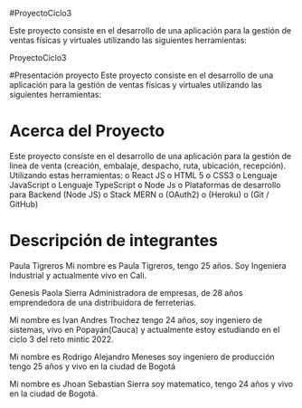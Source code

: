 #ProyectoCiclo3



Este proyecto consiste en el desarrollo de una aplicación para la gestión de ventas físicas y virtuales utilizando las siguientes herramientas: 

ProyectoCiclo3

#Presentación proyecto 
Este proyecto consiste en el desarrollo de una aplicación para la gestión de ventas físicas y virtuales utilizando las siguientes herramientas: 

# Acerca del Proyecto

Este proyecto consiste en el desarrollo de una aplicación para la gestión de linea de venta (creación, embalaje, despacho, ruta, ubicación, recepción). Utilizando estas herramientas:
o	React JS
o	HTML 5 
o	CSS3 
o	Lenguaje JavaScript
o	Lenguaje TypeScript 
o	Node Js
o	Plataformas de desarrollo para Backend (Node JS)
o	Stack MERN
o	(OAuth2)
o	(Heroku)
o	(Git / GitHub)

# Descripción de integrantes

Paula Tigreros 
Mi nombre es Paula Tigreros, tengo 25 años. Soy Ingeniera Industrial y  actualmente vivo en Cali.


Genesis Paola Sierra
Administradora de empresas, de 28 años emprendedora de una distribuidora de ferreterias.

Mi nombre es Ivan Andres Trochez tengo 24 años, soy ingeniero de sistemas, vivo en Popayán(Cauca) y actualmente estoy estudiando en el ciclo 3 del reto mintic 2022. 

Mi nombre es Rodrigo Alejandro Meneses soy ingeniero de producción tengo 25 años y vivo en la ciudad de Bogotá

Mi nombre es Jhoan Sebastian Sierra soy matematico, tengo 24 años y vivo en la ciudad de Bogotá.